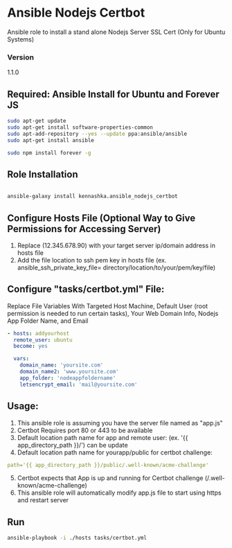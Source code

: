 # Ansible Nodejs Certbot
Ansible role to install a stand alone Nodejs Server SSL Cert (Only for Ubuntu Systems)


### Version

1.1.0

## Required: Ansible Install for Ubuntu and Forever JS

```bash
sudo apt-get update
sudo apt-get install software-properties-common
sudo apt-add-repository --yes --update ppa:ansible/ansible
sudo apt-get install ansible

```
```bash
sudo npm install forever -g
```

## Role Installation 

```bash

ansible-galaxy install kennashka.ansible_nodejs_certbot

```

## Configure Hosts File (Optional Way to Give Permissions for Accessing Server)

1. Replace (12.345.678.90) with your target server ip/domain address in hosts file 
2. Add the file location to ssh pem key in hosts file (ex. ansible_ssh_private_key_file= directory/location/to/your/pem/key/file)


## Configure "tasks/certbot.yml" File:
 Replace File Variables With Targeted Host Machine, Default User (root permission is needed to run certain tasks), Your Web Domain Info, Nodejs App Folder Name, and Email
 
```yml
- hosts: addyourhost
  remote_user: ubuntu
  become: yes
```
```yml
  vars:
    domain_name: 'yoursite.com'
    domain_name2: 'www.yoursite.com'
    app_folder: 'nodeappfoldername'
    letsencrypt_email: 'mail@yoursite.com'
 ```   
## Usage:
1. This ansible role is assuming you have the server file named as "app.js"
2. Certbot Requires port 80 or 443 to be available
3. Default location path name  for app and remote user: (ex. '{{ app_directory_path }}/') can be update
4. Default location path name for yourapp/public for certbot challenge:
```yml
path='{{ app_directory_path }}/public/.well-known/acme-challenge'
 ```   
5. Certbot expects that App is up and running for Certbot challenge (/.well-known/acme-challenge)
6. This ansible role will automatically modify app.js file to start using https and restart server


## Run
```bash
ansible-playbook -i ./hosts tasks/certbot.yml
```
